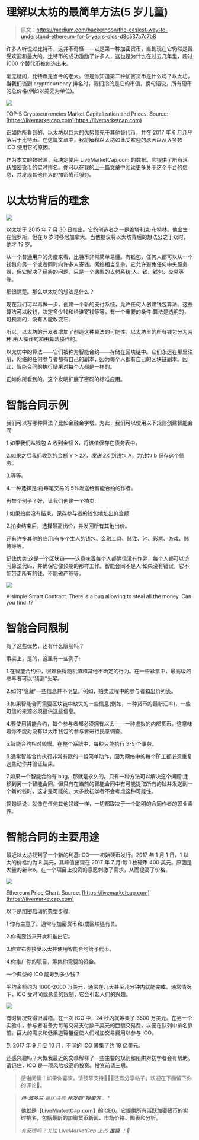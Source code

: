 # 理解以太坊的最简单方法(5 岁儿童)

> 原文：<https://medium.com/hackernoon/the-easiest-way-to-understand-ethereum-for-5-years-olds-d8c537a7c7b8>

许多人听说过比特币，这并不奇怪——它是第一种加密货币，直到现在它仍然是最受欢迎和最大的。比特币的成功激励了许多人，这也是为什么在过去几年里，超过 1000 个替代币被创造出来。

毫无疑问，比特币是当今的老大。但是你知道第二种加密货币是什么吗？以太坊。当我们谈到 cryprocurrency 排名时，我们指的是它的市值，换句话说，所有硬币的总价格(例如以美元为单位)。

![](img/e1e94051a51437a06d03a6ef4ef41872.png)

TOP-5 Cryptocurrencies Market Capitalization and Prices. Source: [https://livemarketcap.com](https://livemarketcap.com)

正如你所看到的，以太坊以巨大的优势领先于其他替代币，并在 2017 年 6 月几乎落后于比特币。在这篇文章中，我将解释以太坊如此受欢迎的原因以及大多数 ICO 使用它的原因。

作为本文的数据源，我决定使用 LiveMarketCap.com 的数据。它提供了所有活跃加密货币的实时排名。你可以在我的[上一篇文章](/@cryptodan/useful-services-for-all-cryptocurrency-enthusiasts-ad1f741a3a3)中阅读更多关于这个平台的信息，并发现其他伟大的加密货币服务。

# 以太坊背后的理念

![](img/f5a53c48e98d2e7ede46017c2492d3a3.png)

以太坊于 2015 年 7 月 30 日推出。它的创造者之一是维塔利克·布特林。他出生在俄罗斯，但在 6 岁时移居加拿大。当他提议将以太坊背后的想法公之于众时，他才 19 岁。

从一个普通用户的角度来看，比特币非常简单易懂。有钱包，任何人都可以从一个钱包向另一个或者同时向许多人寄钱。网络相当复杂，它允许避免任何中央服务器，但它解决了经典的问题。只是一个典型的支付系统:人、钱、钱包、交易等等。

那很清楚。那么以太坊的想法是什么？

现在我们可以再做一步，创建一个新的支付系统，允许任何人创建钱包算法。这些算法可以收钱，决定多少钱和给谁寄钱等等。有一个重要的条件:算法是透明的，可预测的，没有人能改变它。

所以，以太坊的开发者增加了创造这种算法的可能性。以太坊里的所有钱包分为两种:由人操作的和由算法操作的。

以太坊中的算法——它们被称为智能合约——存储在区块链中。它们永远在那里注册，网络的任何参与者都有自己的副本，因为每个人都有自己的区块链副本。因此，智能合同的执行结果对每个人都是一样的。

正如你所看到的，这个发明扩展了密码的标准应用。

# 智能合同示例

我们可以写哪种算法？比如金融金字塔。为此，我们可以使用以下规则创建智能合同:

1.如果我们从钱包 A 收到金额 X，将该值保存在债务表中。

2.如果之后我们收到的金额 Y > 2*X，发送 2*X 到钱包 A，为钱包 b 保存这个债务。

3.等等。

4.一种选择是:将每笔交易的 5%发送给智能合约的作者。

再举个例子？好，让我们创建一个拍卖:

1.如果拍卖没有结束，保存参与者的钱包地址出价金额

2.拍卖结束后，选择最高出价，并发回所有其他出价。

还有许多其他的应用:有多个主人的钱包、金融工具、赌注、池、彩票、游戏、赌博等等。

记住优势:这是一个区块链——这意味着每个人都确信没有作弊，每个人都可以访问算法代码，并确保它像预期的那样工作。智能合同不是人:如果没有错误，它不能带走所有的钱，不能破产等等。

![](img/7564c12f5f58fa5f33ad8a6eb412f0db.png)

A simple Smart Contract. There is a bug allowing to steal all the money. Can you find it?

# 智能合同限制

有了这些优势，还有什么限制吗？

事实上，是的，这里有一些例子:

1.在智能合约中，很难获得随机值和其他不确定的行为。在一些彩票中，最高级的参与者可以“猜测”头奖。

2.如何“隐藏”一些信息并不明显。例如，拍卖过程中的参与者和出价列表。

3.如果智能合同需要区块链中缺失的一些信息(例如，一种货币的最新汇率)，一些可信的来源必须提供这些信息。

4.要使用智能合约，每个参与者都必须拥有以太——一种虚拟的内部货币。这意味着你不能对没有以太币钱包的参与者进行民意调查。

5.智能合约相对较慢。在整个系统中，每秒只能执行 3-5 个事务。

6.通常智能合约执行非常有限的一组简单动作，因为网络中的每个矿工都必须重复这些动作并验证结果。

7.如果一个智能合约有 bug，那就是永久的。只有一种方法可以解决这个问题:迁移到另一个智能合同。但只有在当前的智能合同中有可能提取所有的钱并发送到一个新的钱时，这才是可能的。大多数初学者不会考虑这种可能性。

换句话说，就像在任何其他领域一样，一切都取决于一个聪明的合同作者的职业素养。

# 智能合同的主要用途

最近以太坊找到了一个新的利基:ICO——初始硬币发行。2017 年 1 月 1 日，1 以太的价格约为 8 美元，其峰值出现在 2017 年 7 月:每 1 枚硬币 400 美元。原因是大量的新 ico。在一个项目上投资的意愿刺激了需求，从而提高了价格。

![](img/31345cbcd8bb3b622fb9f5dda02e584d.png)

Ethereum Price Chart. Source: [https://livemarketcap.com](https://livemarketcap.com)

以下是加密启动的典型步骤:

1.你有主意了。通常与加密货币和/或区块链有关。

2.你需要钱来开发和推出它。

3.你宣布你接受以太并使用智能合约给予代币。

4.你推广你的项目，筹集你需要的资金。

一个典型的 ICO 能筹到多少钱？

平均金额约为 1000-2000 万美元，通常在几天甚至几分钟内就能完成。通常情况下，ICO 受时间或总量的限制，它会引起人们的兴趣。

![](img/0a1072cf5115e0d8d2e7508dad790b1d.png)

有时情况变得很滑稽。在一次 ICO 中，24 秒内就筹集了 3500 万美元。在另一个实验中，参与者准备为每笔交易支付数千美元的巨额交易费，以便在队列中排名靠前。巨大的需求和低渠道容量促使人们增加交易费用以参与 ICO。

到 2017 年 9 月至 10 月，不同的 ICO 筹集了约 18 亿美元。

还感兴趣吗？大概我最近的文章解释了一些主要的规则和陷阱对初学者会有帮助。请记住，ICO 是一项风险极高的投资。投资前请三思。

> 感谢阅读！如果你喜欢，请鼓掌支持👏👏👏还有分享帖子。欢迎在下面留下你的评论💭。

> ***丹·波多兰*** *是区块链* ***开发商*******投资方*** *。**
> 
> **他就是【LiveMarketCap.com】[](https://livemarketcap.com)**的 CEO。它提供所有活跃加密货币的实时排名，包括最新的加密货币新闻、市场价格、图表和分析。****
> 
> **有反馈吗？关注 LiveMarketCap 上的* [*推特*](https://twitter.com/livemarketcap) *！👋**